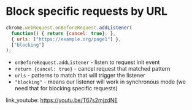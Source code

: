 # Block specific requests by URL

```javascript
chrome.webRequest.onBeforeRequest.addListener(
  function() { return {cancel: true}; },
  { urls: ["https://example.org/page1"] },
  ["blocking"]
);
```

- `onBeforeRequest.addListener` - listen to request init event
- `return {cancel: true}` - cancel request that matched pattern
- `urls` - patterns to match that will trigger the listener
- `"blocking"` - means our listener will work in synchronous mode (we need that for blocking specific requests)


link_youtube: https://youtu.be/T67s2mjzdNE
